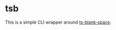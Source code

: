 # tsb

This is a simple CLI wrapper around [ts-blank-space](https://github.com/bloomberg/ts-blank-space).
